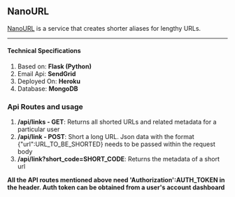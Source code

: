 ## NanoURL

[NanoURL](http://nanourl.xyz "NanoURL") is a service that creates shorter aliases for lengthy URLs.


------------

#### Technical Specifications
1. Based on: **Flask (Python)**
2. Email Api: **SendGrid**
3. Deployed On: **Heroku**
4. Database: **MongoDB**

### Api Routes and usage
1. **/api/links - GET**: Returns all shorted URLs and related metadata for a particular user
2. **/api/link - POST**: Short a long URL. Json data with the format {"url":URL_TO_BE_SHORTED} needs to be passed within the request body
3. **/api/link?short_code=SHORT_CODE**: Returns the metadata of a short url

**All the API routes mentioned above need 'Authorization':AUTH_TOKEN in the header. Auth token can be obtained from a user's account dashboard**

